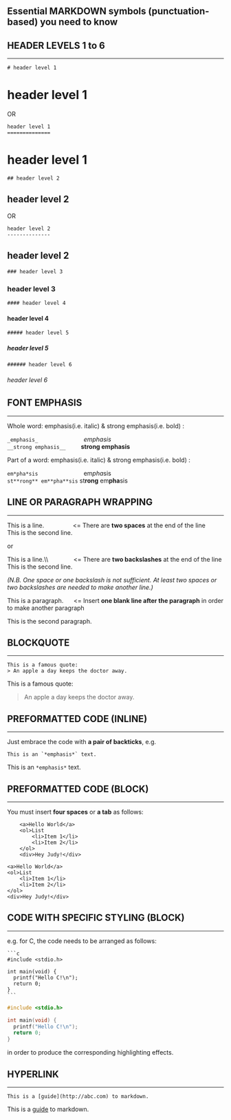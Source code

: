 ## Essential MARKDOWN symbols (punctuation-based) you need to know

## __HEADER LEVELS 1 to 6__
---

    # header level 1

# header level 1 

OR

    header level 1   
    ==============

header level 1   
==============

    ## header level 2

## header level 2 
 
OR
 
    header level 2 
    --------------

header level 2
--------------

    ### header level 3

### header level 3

    #### header level 4

#### header level 4

    ##### header level 5

##### header level 5

    ###### header level 6

###### header level 6

## __FONT EMPHASIS__
---

Whole word: emphasis(i.e. italic) & strong emphasis(i.e. bold) : 
 
`_emphasis_`  &nbsp;&nbsp;&nbsp;&nbsp;&nbsp;&nbsp;&nbsp;&nbsp;&nbsp;&nbsp;&nbsp;&nbsp;&nbsp;&nbsp;&nbsp;&nbsp;&nbsp;&nbsp;&nbsp;&nbsp;&nbsp;&nbsp;&nbsp;&nbsp;&nbsp;&nbsp;_emphasis_  
`__strong emphasis__`  &nbsp;&nbsp;&nbsp;&nbsp;&nbsp;&nbsp;&nbsp;&nbsp;__strong emphasis__ 

Part of a word: emphasis(i.e. italic) & strong emphasis(i.e. bold) :  

`em*pha*sis`  &nbsp;&nbsp;&nbsp;&nbsp;&nbsp;&nbsp;&nbsp;&nbsp;&nbsp;&nbsp;&nbsp;&nbsp;&nbsp;&nbsp;&nbsp;&nbsp;&nbsp;&nbsp;&nbsp;&nbsp;&nbsp;&nbsp;&nbsp;&nbsp;&nbsp;&nbsp;em*pha*sis  
`st**rong** em**pha**sis`&nbsp;st**rong** em**pha**sis 

## __LINE OR PARAGRAPH WRAPPING__
---

This is a line. &nbsp;&nbsp;&nbsp;&nbsp;&nbsp;&nbsp;&nbsp;&nbsp;&nbsp;&nbsp;&nbsp;&nbsp;&nbsp;&nbsp;&nbsp;&nbsp;<= There are __two spaces__ at the end of the line  
This is the second line.

or

This is a line.\\\ &nbsp;&nbsp;&nbsp;&nbsp;&nbsp;&nbsp;&nbsp;&nbsp;&nbsp;&nbsp;&nbsp;&nbsp;&nbsp;&nbsp;<= There are __two backslashes__ at the end of the line  
This is the second line.

*(N.B. One space or one backslash is not sufficient. At least two spaces or two backslashes are needed to make another line.)*

This is a paragraph. &nbsp;&nbsp;&nbsp;&nbsp;&nbsp;<= Insert **one blank line after the paragraph** in order to make another paragraph

This is the second paragraph.

## __BLOCKQUOTE__
---

    This is a famous quote:
    > An apple a day keeps the doctor away.

This is a famous quote:

> An apple a day keeps the doctor away.


## __PREFORMATTED CODE (INLINE)__
---

Just embrace the code with __a pair of backticks__, e.g.

    This is an `*emphasis*` text.

This is an `*emphasis*` text.

## __PREFORMATTED CODE (BLOCK)__
---

You must insert __four spaces__ or __a tab__ as follows:

```
	<a>Hello World</a>	
	<ol>List
		<li>Item 1</li>
		<li>Item 2</li>
	</ol>	
	<div>Hey Judy!</div>
```

	<a>Hello World</a>	
	<ol>List
		<li>Item 1</li>
		<li>Item 2</li>
	</ol>	
	<div>Hey Judy!</div>

## __CODE WITH SPECIFIC STYLING (BLOCK)__
---

e.g. for C, the code needs to be arranged as follows:

	```c
	#include <stdio.h>

	int main(void) {
  	  printf("Hello C!\n");
  	  return 0;
	}
	```

```c
#include <stdio.h>

int main(void) {
  printf("Hello C!\n");
  return 0;
}
```

in order to produce the corresponding highlighting effects.
## __HYPERLINK__
---

    This is a [guide](http://abc.com) to markdown.

This is a [guide](http://abc.com) to markdown.


